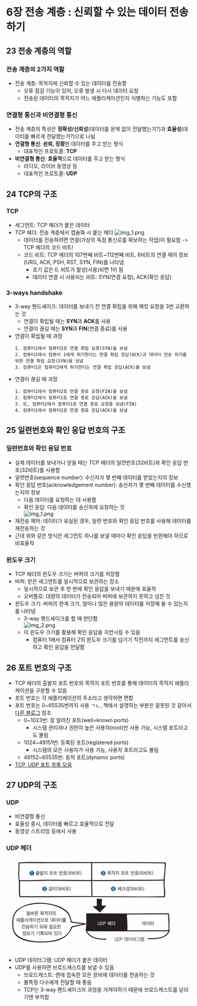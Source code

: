 # 6장 전송 계층 : 신뢰할 수 있는 데이터 전송하기

## 23 전송 계층의 역할

### 전송 계층의 2가지 역할

- 전송 계층: 목적지에 신뢰할 수 있는 데이터를 전송함
  - 오류 점검 기능이 있어, 오류 발생 시 다시 데이터 요청
  - 전송된 데이터의 목적지가 어느 애플리케이션인지 식별하는 기능도 포함
  
### 연결형 통신과 비연결형 통신

- 전송 계층의 특성은 **정확성/신뢰성**(데이터를 문제 없이 전달했는가?)과 **효율성**(데이터를 빠르게 전달했는가?)으로 나뉨
- **연결형 통신**: **쇤뢰, 정황**한 데이터를 주고 받는 형식
  - 대표적인 프로토콜: **TCP**
- **비연결형 통신**: **효율적**으로 데이터를 주고 받는 형식
  - 라디오, 라이브 동영상 등
  - 대표적인 프로토콜: **UDP**


## 24 TCP의 구조

### TCP

- 세그먼트: TCP 헤더가 붙은 데이터
- TCP 헤더: 전송 계층에서 캡슐화 시 붙는 헤더
![img_1.png](TCP_헤더.png)
  - 데이터를 전송하려면 연결(가상의 독점 통신로를 확보하는 작업)이 필요함 -> TCP 헤더의 코드 비트!  
  - 코드 비트: TCP 헤더의 107번째 비트~112번째 비트, 6비트의 연결 제어 정보(URG, ACK, PSH, RST, SYN, FIN)를 나타냄
    - 초기 값은 0, 비트가 활성(사용)되면 1이 됨
    - 데이터 연결 시 사용되는 비트: SYN(연결 요청), ACK(확인 응답)

### 3-ways handshake

- 3-way 핸드셰이크: 데이터를 보내기 전 연결 확립을 위해 패킷 요청을 3번 교환하는 것
  - 연결이 확립될 때는 **SYN**과 **ACK**를 사용
  - 연결이 끊길 때는 **SYN**과 **FIN**(연결 종료)를 사용 
- 연결이 확립될 때 과정
    ```
  1. 컴퓨터1에서 컴퓨터2로 연결 확립 요청(SYN)을 보냄
  2. 컴퓨터2에서 컴퓨터 1에게 허가한다는 연결 확립 응답(ACK)과 데이터 전송 허가를 위한 연결 확립 요청(SYN)을 보냄
  3. 컴퓨터1은 컴퓨터2에게 허가한다는 연결 확립 응답(ACK)를 보냄
    ```
- 연결이 끊길 때 과정
    ```
  1. 컴퓨터1에서 컴퓨터2로 연결 종료 요청(FIN)을 보냄
  2. 컴퓨터2에서 컴퓨터1로 연결 종료 응답(ACK)을 보냄
  3. 또, 컴퓨터2에서 컴퓨터1로 연결 종료 요청을 보냄(FIN)
  4. 컴퓨터1에서 컴퓨터2로 연결 종료 응답(ACK)을 보냄
    ```


## 25 일련번호와 확인 응답 번호의 구조

### 일련번호와 확인 응답 번호

- 실제 데이터를 보내거나 받을 때는 TCP 헤더의 일련번호(32비트)와 확인 응답 번호(32비트)를 사용함
- 일련번호(sequence number): 수신자가 몇 번째 데이터를 받았는지의 정보
- 확인 응답 번호(acknowledgement number): 송신자가 몇 번째 데이터를 수신했는지의 정보
  - 다음 데이터를 요청하는 데 사용함
  - 확인 응답: 다음 데이터를 송신측에 요청하는 것  
![img_1.png](일련번호와_확인_응답_번호.png)
- 재전송 제어: 데이터가 유실된 경우, 일련 번호와 확인 응답 번호를 사용해 데이터를 재전송하는 것
- 근데 위와 같은 방식은 세그먼트 하나를 보낼 때마다 확인 응답을 반환해야 하므로 비효율적

### 윈도우 크기

- TCP 헤더의 윈도우 크기는 버퍼의 크기를 저장함
- 버퍼: 받은 세그먼트를 일시적으로 보관하는 장소
  - 일시적으로 보관 후 한 번에 확인 응답을 보내기 때문에 효율적
  - 오버플로: 대량의 데이터가 전송되어 버퍼에 보관하지 못하고 넘친 것
- 윈도우 크기: 버퍼의 한계 크기, 얼마나 많은 용량의 데이터를 저장해 둘 수 있는지를 나타냄
  - 3-way 핸드셰이크를 할 때 판단함  
  ![img_2.png](3-way_핸드셰이크.png)
  - 이 윈도우 크기를 활용해 확인 응답을 지연시킬 수 있음
    - 컴퓨터 1에서 컴퓨터 2의 윈도우 크기를 넘기기 직전까지 세그먼트를 송신하고 확인 응답을 전달함 


## 26 포트 번호의 구조

- TCP 헤더의 출발지 포트 번호와 목적지 포트 번호를 통해 데이터의 목적지 애플리케이션을 구분할 수 있음
- 포트 번호는 각 애플리케이션의 주소라고 생각하면 편함
- 포트 번호는 0~65535번까지 사용 ㄱㄴ, 책에서 설명하는 부분은 잘못된 것 같아서 [다른 블로그](https://itinformation.tistory.com/59) 참조
  - 0~1023번: 잘 알려진 포트(well=known ports)
    - 시스템 관리자나 권한이 높은 사용자(root)만 사용 가능, 시스템 포트라고도 불림
  - 1024~49151번: 등록된 포트(registered ports)
    - 시스템의 모든 사용자가 사용 가능, 사용자 포트라고도 불림
  - 49152~65535번: 동적 포트(dynamic ports)
- [TCP, UDP 포트 목록 모음](https://ko.wikipedia.org/wiki/TCP/UDP의_포트_목록)


## 27 UDP의 구조

### UDP

- 비연결형 통신
- 효율성 중시, 데이터를 빠르고 효율적으로 전달
- 동영상 스트리밍 등에서 사용

### UDP 헤더

![img_2.png](picture/UDP_헤더.png)

- UDP 데이터그램: UDP 헤더가 붙은 데이터
- UDP를 사용하면 브로드캐스트를 보낼 수 있음
  - 브로드캐스트: 랜에 접속한 모든 장비에 데이터를 전송하는 것
  - 불특정 다수에게 전달할 때 좋음
  - TCP는 3-way 핸드셰이크의 과정을 거쳐야하기 때문에 브로드캐스트를 날리기엔 부적합 